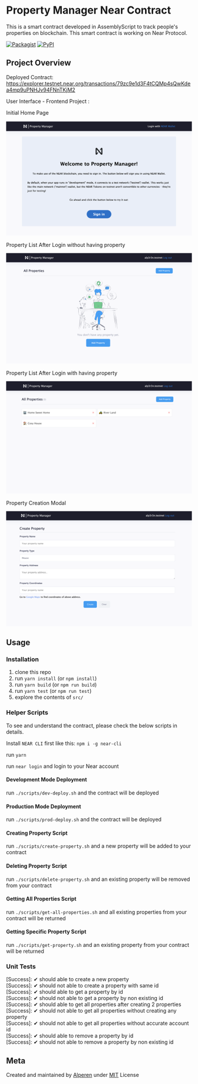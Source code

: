 # Property Manager Near Contract

This is a smart contract developed in AssemblyScript to track people's properties on blockchain. This smart contract is
working on Near Protocol.

[![Packagist](https://img.shields.io/packagist/l/doctrine/orm.svg)]()
[![PyPI](https://img.shields.io/pypi/status/Django.svg)]()

## Project Overview

Deployed Contract: https://explorer.testnet.near.org/transactions/79zc9e1d3F4tCQMp4sQwKdea4mp9uPNHJv94FNnTKjM2

User Interface - Frontend Project :

Initial Home Page

![](https://github.com/iamalperen/property-manager-near-contract/blob/main/ss/1.png?raw=true)

Property List After Login without having property

![](https://github.com/iamalperen/property-manager-near-contract/blob/main/ss/2.png?raw=true)

Property List After Login with having property

![](https://github.com/iamalperen/property-manager-near-contract/blob/main/ss/4.png?raw=true)


Property Creation Modal

![](https://github.com/iamalperen/property-manager-near-contract/blob/main/ss/3.png?raw=true)


## Usage

### Installation

1. clone this repo
2. run `yarn install` (or `npm install`)
3. run `yarn build` (or `npm run build`)
4. run `yarn test` (or `npm run test`)
5. explore the contents of `src/`

### Helper Scripts

To see and understand the contract, please check the below scripts in details.

Install `NEAR CLI` first like this: `npm i -g near-cli`

run `yarn`

run `near login` and login to your Near account

#### Development Mode Deployment

run `./scripts/dev-deploy.sh` and the contract will be deployed

#### Production Mode Deployment

run `./scripts/prod-deploy.sh` and the contract will be deployed

#### Creating Property Script

run `./scripts/create-property.sh` and a new property will be added to your contract

#### Deleting Property Script

run `./scripts/delete-property.sh` and an existing property will be removed from your contract

#### Getting All Properties Script

run `./scripts/get-all-properties.sh` and all existing properties from your contract will be returned

#### Getting Specific Property Script

run `./scripts/get-property.sh` and an existing property from your contract will be returned


### Unit Tests

[Describe]: Person
[Success]: ✔ should able to create a new property <br />
[Success]: ✔ should not able to create a property with same id <br />
[Success]: ✔ should able to get a property by id <br />
[Success]: ✔ should not able to get a property by non existing id <br />
[Success]: ✔ should able to get all properties after creating 2 properties <br />
[Success]: ✔ should not able to get all properties without creating any property <br />
[Success]: ✔ should not able to get all properties without accurate account id <br />
[Success]: ✔ should able to remove a property by id <br />
[Success]: ✔ should not able to remove a property by non existing id <br />



## Meta

Created and maintained by [Alperen](https://github.com/iamalperen) under [MIT](LICENSE.md) License
